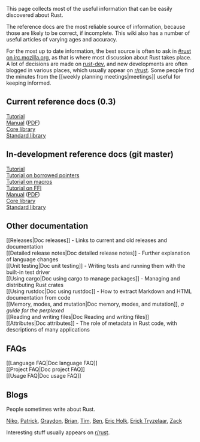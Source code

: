 This page collects most of the useful information that can be easily discovered about Rust.

The reference docs are the most reliable source of information, because those are likely to be correct, if incomplete. This wiki also has a number of useful articles of varying ages and accuracy.

For the most up to date information, the best source is often to ask in [#rust on irc.mozilla.org][pound-rust], as that is where most discussion about Rust takes place. A lot of decisions are made on [rust-dev], and new developments are often blogged in various places, which usually appear on [r/rust]. Some people find the minutes from the [[weekly planning meetings|meetings]] useful for keeping informed.

[pound-rust]: http://chat.mibbit.com/?server=irc.mozilla.org&channel=%23rust
[rust-dev]: https://mail.mozilla.org/listinfo/rust-dev
[r/rust]: http://reddit.com/r/rust

## Current reference docs (0.3)

[Tutorial](http://doc.rust-lang.org/doc/0.3/tutorial.html)  
[Manual](http://doc.rust-lang.org/doc/0.3/rust.html) ([PDF](http://doc.rust-lang.org/doc/0.3/rust.pdf))  
[Core library](http://doc.rust-lang.org/doc/0.3/core/index.html)  
[Standard library](http://doc.rust-lang.org/doc/0.3/std/index.html)  

## In-development reference docs (git master)

[Tutorial](http://doc.rust-lang.org/doc/tutorial.html)  
[Tutorial on borrowed pointers](http://doc.rust-lang.org/doc/tutorial-borrowed-ptr.html)  
[Tutorial on macros](http://doc.rust-lang.org/doc/tutorial-macros.html)  
[Tutorial on FFI](http://doc.rust-lang.org/doc/tutorial-ffi.html)  
[Manual](http://doc.rust-lang.org/doc/rust.html) ([PDF](http://doc.rust-lang.org/doc/rust.pdf))  
[Core library](http://doc.rust-lang.org/doc/core/index.html)  
[Standard library](http://doc.rust-lang.org/doc/std/index.html)  

## Other documentation

[[Releases|Doc releases]] - Links to current and old releases and documentation  
[[Detailed release notes|Doc detailed release notes]] - Further explanation of language changes  
[[Unit testing|Doc unit testing]] - Writing tests and running them with the built-in test driver  
[[Using cargo|Doc using cargo to manage packages]] - Managing and distributing Rust crates  
[[Using rustdoc|Doc using rustdoc]] - How to extract Markdown and HTML documentation from code  
[[Memory, modes, and mutation|Doc memory, modes, and mutation]], _a guide for the perplexed_  
[[Reading and writing files|Doc Reading and writing files]]  
[[Attributes|Doc attributes]] - The role of metadata in Rust code, with descriptions of many applications  

## FAQs

[[Language FAQ|Doc language FAQ]]  
[[Project FAQ|Doc project FAQ]]  
[[Usage FAQ|Doc usage FAQ]]  

## Blogs

People sometimes write about Rust.

[Niko], [Patrick], [Graydon], [Brian], [Tim], [Ben], [Eric Holk], [Erick Tryzelaar], [Zack]

Interesting stuff usually appears on [r/rust].

[Ben]: http://winningraceconditions.blogspot.com/
[Brian]: http://brson.github.com/
[Eric Holk]: http://theincredibleholk.wordpress.com/
[Erick Tryzelaar]: http://erickt.github.com/
[Graydon]: https://blog.mozilla.org/graydon/
[Niko]: http://smallcultfollowing.com/babysteps/
[Patrick]: http://pcwalton.github.com/
[Tim]: http://tim.dreamwidth.org/
[Zack]: http://blog.z0w0.me/

[r/rust]: http://reddit.com/r/rust